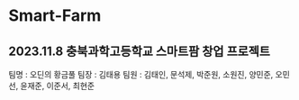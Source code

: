 # Smart-Farm
## 2023.11.8 충북과학고등학교 스마트팜 창업 프로젝트
팀명 : 오딘의 황금풀
팀장 : 김태용
팀원 : 김태인, 문석제, 박준원, 소원진, 양민준, 오민선, 윤재준, 이준서, 최현준
